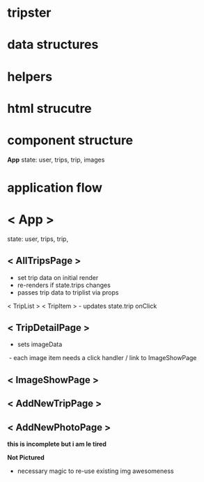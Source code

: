 # tripster

# data structures
# helpers
# html strucutre
# component structure

**App**
state: user, trips, trip, images


# application flow

# < App >
state: user, trips, trip,
  
## < AllTripsPage >
  - set trip data on initial render
  - re-renders if state.trips changes
  - passes trip data to triplist via props

  < TripList >
    < TripItem >
      - updates state.trip onClick

## < TripDetailPage >
  - sets imageData

  <Img Grid> 
    - each image item needs a click handler / link to ImageShowPage
  <Map>

## < ImageShowPage >


## < AddNewTripPage >


## < AddNewPhotoPage >















**this is incomplete but i am le tired**

**Not Pictured** 
- necessary magic to re-use existing img awesomeness 






